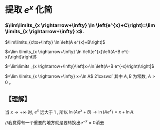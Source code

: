 # 提取 $e^{x}$ 化简

### $\lim\limits_{x \rightarrow+\infty} \ln \left(e^{x}+C\right)=\lim \limits_{x \rightarrow+\infty} x$.

$\lim\limits_{x\to+\infty} \ln \left(A e^{x}+B\right)$ 

$=\lim \limits_{x \rightarrow+\infty} \ln \left[e^{x}\left(A+B e^{-x}\right)\right]$ 

$=\lim\limits _{x \rightarrow+\infty}\left[x+\ln \left(A+B e^{-x}\right)\right]$

 $=\lim \limits_{x \rightarrow+\infty} x+\ln A$
 21cxswd`
其中 $A, B$ 为常数, $A>0$ 。

## 【理解】
 当 $x \rightarrow+\infty$ 时, $e^{x}$ 远大于 1 , 所以 $\ln \left(A e^{x}+B\right) \rightarrow \ln \left(A e^{x}\right)=x+\ln A$.

 //我觉得有一个重要的地方就是要转换出$e^{-x}=0$消去